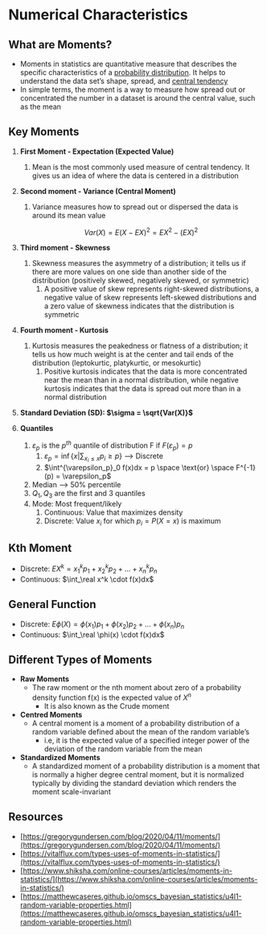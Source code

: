 # Numerical Characteristics

## What are Moments?

- Moments in statistics are quantitative measure that describes the specific characteristics of a [probability distribution](https://www.shiksha.com/online-courses/articles/probability-distributions-used-in-data-science/). It helps to understand the data set’s shape, spread, and [central tendency](https://www.shiksha.com/online-courses/articles/measures-of-central-tendency-mean-median-and-mode/)
- In simple terms, the moment is a way to measure how spread out or concentrated the number in a dataset is around the central value, such as the mean

## Key Moments

1. **First Moment - Expectation (Expected Value)**
    1. Mean is the most commonly used measure of central tendency. It gives us an idea of where the data is centered in a distribution
2. **Second moment - Variance (Central Moment)**
    1. Variance measures how to spread out or dispersed the data is around its mean value

    $$
    Var(X) = E(X-EX)^2 = EX^2 - (EX)^2
    $$

3. **Third moment - Skewness**
    1. Skewness measures the asymmetry of a distribution; it tells us if there are more values on one side than another side of the distribution (positively skewed, negatively skewed, or symmetric)
        1. A positive value of skew represents right-skewed distributions, a negative value of skew represents left-skewed distributions and a zero value of skewness indicates that the distribution is symmetric
4. **Fourth moment - Kurtosis**
    1. Kurtosis measures the peakedness or flatness of a distribution; it tells us how much weight is at the center and tail ends of the distribution (leptokurtic, platykurtic, or mesokurtic)
        1. Positive kurtosis indicates that the data is more concentrated near the mean than in a normal distribution, while negative kurtosis indicates that the data is spread out more than in a normal distribution
5. **Standard Deviation (SD): $\sigma = \sqrt{Var(X)}$**
6. **Quantiles**
    1. $\varepsilon_p$ is the $p^{th}$ quantile of distribution F if $F(\varepsilon_p) = p$
        1. $\varepsilon_p = \inf \lbrace x| \sum_{x_i \le x} p_i \ge p \rbrace$ —> Discrete
        2. $\int^{\varepsilon_p}_0 f(x)dx = p \space \text{or} \space F^{-1}(p) = \varepsilon_p$
    2. Median —> 50% percentile
    3. $Q_1, Q_3$ are the first and 3 quantiles
    4. Mode: Most frequent/likely
        1. Continuous: Value that maximizes density
        2. Discrete: Value $x_i$ for which $p_i = P(X = x)$ is maximum

## Kth Moment

- Discrete: $EX^k = x_1^kp_1 + x_2^kp_2 + ... + x_n^kp_n$
- Continuous: $\int_\real x^k \cdot f(x)dx$

## General Function

- Discrete: $E\phi(X) = \phi(x_1)p_1 + \phi(x_2)p_2 + ... + \phi(x_n)p_n$
- Continuous: $\int_\real \phi(x) \cdot f(x)dx$

## Different Types of Moments

- **Raw Moments**
    - The raw moment or the nth moment about zero of a probability density function f(x) is the expected value of $X^n$
        - It is also known as the Crude moment
- **Centred Moments**
    - A central moment is a moment of a probability distribution of a random variable defined about the mean of the random variable’s
        - i.e, it is the expected value of a specified integer power of the deviation of the random variable from the mean
- **Standardized Moments**
    - A standardized moment of a probability distribution is a moment that is normally a higher degree central moment, but it is normalized typically by dividing the standard deviation which renders the moment scale-invariant

## Resources

- [https://gregorygundersen.com/blog/2020/04/11/moments/](https://gregorygundersen.com/blog/2020/04/11/moments/)
- [https://vitalflux.com/types-uses-of-moments-in-statistics/](https://vitalflux.com/types-uses-of-moments-in-statistics/)
- [https://www.shiksha.com/online-courses/articles/moments-in-statistics/](https://www.shiksha.com/online-courses/articles/moments-in-statistics/)
- [https://matthewcaseres.github.io/omscs_bayesian_statistics/u4l1-random-variable-properties.html](https://matthewcaseres.github.io/omscs_bayesian_statistics/u4l1-random-variable-properties.html)